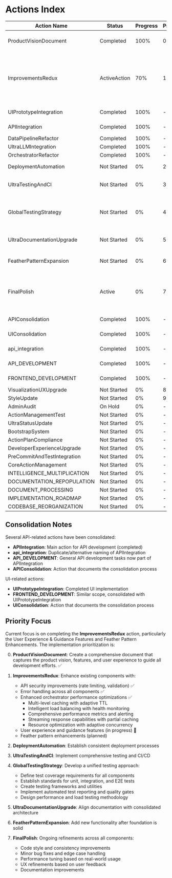 # Actions Index

| Action Name | Status      | Progress | Priority | Notes |
|-------------|-------------|----------|----------|-------|
| ProductVisionDocument | Completed | 100% | 0 | Comprehensive product vision document completed |
| ImprovementsRedux | ActiveAction | 70% | 1 | Completed API security, Error handling & Orchestrator Performance features; User Experience & Feather Pattern work pending |
| UIPrototypeIntegration | Completed | 100% | - | UI implementation completed |
| APIIntegration | Completed | 100% | - | Core API endpoints implemented |
| DataPipelineRefactor | Completed | 100% | - | |
| UltraLLMIntegration | Completed | 100% | - | |
| OrchestratorRefactor | Completed | 100% | - | |
| DeploymentAutomation | Not Started | 0% | 2 | Next priority after ImprovementsRedux |
| UltraTestingAndCI | Not Started | 0% | 3 | Will complement deployment automation |
| GlobalTestingStrategy | Not Started | 0% | 4 | Comprehensive testing approach across unit, integration, and e2e tests |
| UltraDocumentationUpgrade | Not Started | 0% | 5 | Update docs for consolidated architecture |
| FeatherPatternExpansion | Not Started | 0% | 6 | Add new functionality after foundation is solid |
| FinalPolish | Active | 0% | 7 | Ongoing collection of refinements and improvements identified during implementation of other priorities |
| APIConsolidation | Completed | 100% | - | Consolidation of API-related actions |
| UIConsolidation | Completed | 100% | - | Consolidation of UI-related actions |
| api_integration | Completed | 100% | - | Consolidated with APIIntegration |
| API_DEVELOPMENT | Completed | 100% | - | Consolidated with APIIntegration |
| FRONTEND_DEVELOPMENT | Completed | 100% | - | Consolidated with UIPrototypeIntegration |
| VisualizationUXUpgrade | Not Started | 0% | 8 | |
| StyleUpdate | Not Started | 0% | 9 | |
| AdminAudit | On Hold | 0% | - | |
| ActionManagementTest | Not Started | 0% | - | |
| UltraStatusUpdate | Not Started | 0% | - | |
| BootstrapSystem | Not Started | 0% | - | |
| ActionPlanCompliance | Not Started | 0% | - | |
| DeveloperExperienceUpgrade | Not Started | 0% | - | |
| PreCommitAndTestIntegration | Not Started | 0% | - | |
| CoreActionManagement | Not Started | 0% | - | |
| INTELLIGENCE_MULTIPLICATION | Not Started | 0% | - | |
| DOCUMENTATION_REPOPULATION | Not Started | 0% | - | |
| DOCUMENT_PROCESSING | Not Started | 0% | - | |
| IMPLEMENTATION_ROADMAP | Not Started | 0% | - | |
| CODEBASE_REORGANIZATION | Not Started | 0% | - | |

## Consolidation Notes

Several API-related actions have been consolidated:

- **APIIntegration**: Main action for API development (completed)
- **api_integration**: Duplicate/alternative naming of APIIntegration
- **API_DEVELOPMENT**: General API development tasks now part of APIIntegration
- **APIConsolidation**: Action that documents the consolidation process

UI-related actions:

- **UIPrototypeIntegration**: Completed UI implementation
- **FRONTEND_DEVELOPMENT**: Similar scope, consolidated with UIPrototypeIntegration
- **UIConsolidation**: Action that documents the consolidation process

## Priority Focus

Current focus is on completing the **ImprovementsRedux** action, particularly the User Experience & Guidance Features and Feather Pattern Enhancements. The implementation prioritization is:

0. **ProductVisionDocument**: Create a comprehensive document that captures the product vision, features, and user experience to guide all development efforts. ✅

1. **ImprovementsRedux**: Enhance existing components with:
   - API security improvements (rate limiting, validation) ✅
   - Error handling across all components ✅
   - Enhanced orchestrator performance optimizations ✅
     - Multi-level caching with adaptive TTL
     - Intelligent load balancing with health monitoring
     - Comprehensive performance metrics and alerting
     - Streaming response capabilities with partial caching
     - Resource optimization with adaptive concurrency
   - User experience and guidance features (in progress) 🔄
   - Feather pattern enhancements (planned)

2. **DeploymentAutomation**: Establish consistent deployment processes

3. **UltraTestingAndCI**: Implement comprehensive testing and CI/CD

4. **GlobalTestingStrategy**: Develop a unified testing approach:
   - Define test coverage requirements for all components
   - Establish standards for unit, integration, and E2E tests
   - Create testing frameworks and utilities
   - Implement automated test reporting and quality gates
   - Design performance and load testing methodology

5. **UltraDocumentationUpgrade**: Align documentation with consolidated architecture

6. **FeatherPatternExpansion**: Add new functionality after foundation is solid

7. **FinalPolish**: Ongoing refinements across all components:
   - Code style and consistency improvements
   - Minor bug fixes and edge case handling
   - Performance tuning based on real-world usage
   - UX refinements based on user feedback
   - Documentation improvements
